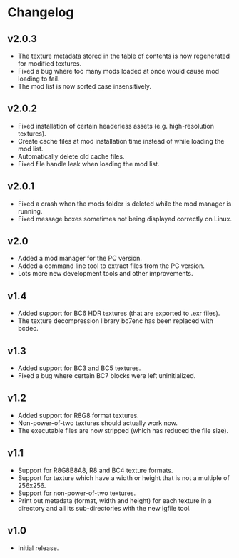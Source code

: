 # Changelog

## v2.0.3

- The texture metadata stored in the table of contents is now regenerated for modified textures.
- Fixed a bug where too many mods loaded at once would cause mod loading to fail.
- The mod list is now sorted case insensitively.

## v2.0.2

- Fixed installation of certain headerless assets (e.g. high-resolution textures).
- Create cache files at mod installation time instead of while loading the mod list.
- Automatically delete old cache files.
- Fixed file handle leak when loading the mod list.

## v2.0.1

- Fixed a crash when the mods folder is deleted while the mod manager is running.
- Fixed message boxes sometimes not being displayed correctly on Linux.

## v2.0

- Added a mod manager for the PC version.
- Added a command line tool to extract files from the PC version.
- Lots more new development tools and other improvements.

## v1.4

- Added support for BC6 HDR textures (that are exported to .exr files).
- The texture decompression library bc7enc has been replaced with bcdec.

## v1.3

- Added support for BC3 and BC5 textures.
- Fixed a bug where certain BC7 blocks were left uninitialized.

## v1.2

- Added support for R8G8 format textures.
- Non-power-of-two textures should actually work now.
- The executable files are now stripped (which has reduced the file size).

## v1.1

- Support for R8G8B8A8, R8 and BC4 texture formats.
- Support for texture which have a width or height that is not a multiple of 256x256.
- Support for non-power-of-two textures.
- Print out metadata (format, width and height) for each texture in a directory and all its sub-directories with the new igfile tool.

## v1.0

- Initial release.
